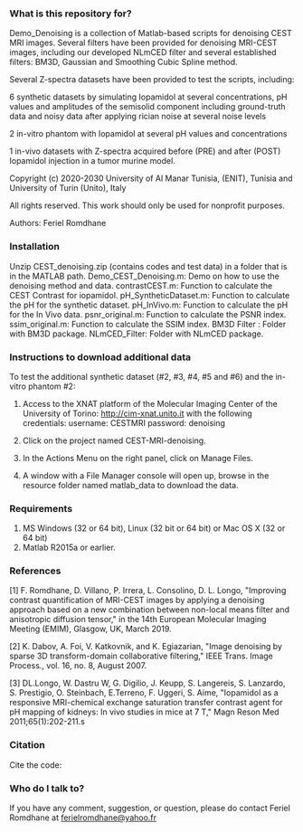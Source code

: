 ### What is this repository for? ###

  Demo_Denoising is a collection of Matlab-based scripts for denoising CEST MRI images. 
  Several filters have been provided for denoising MRI-CEST images, including our developed NLmCED filter and several established filters: BM3D, Gaussian and Smoothing Cubic Spline method.
  
  Several Z-spectra datasets have been provided to test the scripts, including:
  
  6 synthetic datasets by simulating Iopamidol at several concentrations, pH values and amplitudes of the semisolid component including ground-truth data and noisy data after    applying rician noise at several noise levels 
  
  2 in-vitro phantom with Iopamidol at several pH values and concentrations
  
  1 in-vivo datasets with Z-spectra acquired before (PRE) and after (POST) Iopamidol injection in a tumor murine model. 

Copyright (c) 2020-2030   University of Al Manar Tunisia, (ENIT), Tunisia and University of Turin (Unito), Italy

All rights reserved.
This work should only be used for nonprofit purposes.

Authors: Feriel Romdhane

### Installation ###
Unzip CEST_denoising.zip (contains codes and test data) in a folder that is in the MATLAB path.
Demo_CEST_Denoising.m: Demo on how to use the denoising method and data.
contrastCEST.m:        Function to calculate the CEST Contrast for iopamidol.
pH_SyntheticDataset.m: Function to calculate the pH for the synthetic dataset.
pH_InVivo.m:           Function to calculate the pH for the In Vivo data.
psnr_original.m:       Function to calculate the PSNR index.
ssim_original.m:       Function to calculate the SSIM index.
BM3D Filter :          Folder with BM3D package.
NLmCED_Filter:         Folder with NLmCED package.

### Instructions to download additional data  ###
To test the additional synthetic dataset (#2, #3, #4, #5 and #6) and the in-vitro phantom #2:

1) Access to the XNAT platform of the Molecular Imaging Center of the University of Torino: http://cim-xnat.unito.it with the following credentials:
username: CESTMRI
password: denoising

2) Click on the project named CEST-MRI-denoising.

3) In the Actions Menu on the right panel, click on Manage Files.

4) A window with a File Manager console will open up, browse in the resource folder named matlab_data to download the data. 



###  Requirements ###

1) MS Windows (32 or 64 bit), Linux (32 bit or 64 bit)
   or Mac OS X (32 or 64 bit)
2) Matlab R2015a or earlier.

###  References ###

[1] F. Romdhane, D. Villano, P. Irrera, L. Consolino, D. L. Longo,
"Improving contrast quantification of MRI-CEST images by applying a denoising approach 
based on a new combination between non-local means filter and anisotropic diffusion tensor,"
in the 14th European Molecular Imaging Meeting (EMIM), Glasgow, UK, March 2019.

[2] K. Dabov, A. Foi, V. Katkovnik, and K. Egiazarian, "Image 
denoising by sparse 3D transform-domain collaborative filtering," 
IEEE Trans. Image Process., vol. 16, no. 8, August 2007.

[3] DL.Longo, W. Dastru W, G. Digilio, J. Keupp, S. Langereis, 
S. Lanzardo, S. Prestigio, O. Steinbach, E.Terreno, F. Uggeri, S. Aime, 
"Iopamidol as a responsive MRI-chemical exchange saturation transfer 
contrast agent for pH mapping of kidneys: In vivo studies in mice
at 7 T," Magn Reson Med 2011;65(1):202-211.s

### Citation ###
Cite the code: 


### Who do I talk to? ###
If you have any comment, suggestion, or question, please do contact Feriel Romdhane at  ferielromdhane@yahoo.fr
